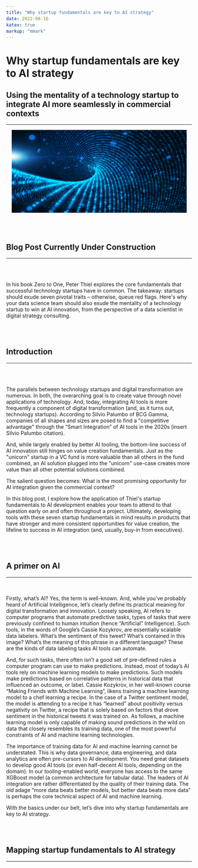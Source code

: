 ```yaml
---
title: "Why startup fundamentals are key to AI strategy"
date: 2022-08-16
katex: true
markup: "mmark"
---
```


# Why startup fundamentals are key to AI strategy

## Using the mentality of a technology startup to integrate AI more seamlessly in commercial contexts
---

<p align="center"> <img src="/posts/blog_AI_image_2.jpeg"/ width = "475" height = "225"> </p>

<br><br>

## Blog Post Currently Under Construction 

---

<br><br>

In his book Zero to One, Peter Thiel explores the core fundamentals that successful technology startups have in common. The takeaway: startups should exude seven pivotal traits – otherwise, queue red flags. Here's why your data science team should also exude the mentality of a technology startup to win at AI innovation, from the perspective of a data scientist in digital strategy consulting.

<br><br>

## Introduction
---

<br><br>

The parallels between technology startups and digital transformation are numerous. In both, the overarching goal is to create value through novel applications of technology. And, today, integrating AI tools is more frequently a component of digital transformation (and, as it turns out, technology startups). According to Silvio Palumbo of BCG Gamma, companies of all shapes and sizes are posed to find a "competitive advantage" through the “Smart Integration” of AI tools in the 2020s (insert Silvio Palumbo citation). 

And, while largely enabled by better AI tooling, the bottom-line success of AI innovation still hinges on value creation fundamentals. Just as the "unicorn" startup in a VC fund is more valuable than all others in the fund combined, an AI solution plugged into the "unicorn" use-case creates more value than all other potential solutions combined. 

The salient question becomes: What is the most promising opportunity for AI integration given the commercial context? 

In this blog post, I explore how the application of Thiel's startup fundamentals to AI development enables your team to attend to that question early on and often throughout a project. Ultimately, developing tools with these seven startup fundamentals in mind results in products that have stronger and more consistent opportunities for value creation, the lifeline to success in AI integration (and, usually, buy-in from executives).

<br><br>
## A primer on AI 
---
<br><br>
Firstly, what’s AI? Yes, the term is well-known. And, while you’ve probably heard of Artificial Intelligence, let’s clearly define its practical meaning for digital transformation and innovation. Loosely speaking, AI refers to computer programs that automate predictive tasks, types of tasks that were previously confined to human intuition (hence “Artificial” Intelligence). Such tools, in the words of Google’s Cassie Kozykrov, are essentially scalable data labelers. What’s the sentiment of this tweet? What’s contained in this image? What’s the meaning of this phrase in a different language? These are the kinds of data labeling tasks AI tools can automate. 

And, for such tasks, there often isn’t a good set of pre-defined rules a computer program can use to make predictions. Instead, most of today’s AI tools rely on machine learning models to make predictions. Such models make predictions based on correlative patterns in historical data that influenced an outcome, or label. Cassie Kozykrov, in her well-known course “Making Friends with Machine Learning”, likens training a machine learning model to a chef learning a recipe. In the case of a Twitter sentiment model, the model is attending to a recipe it has “learned” about positivity versus negativity on Twitter, a recipe that is solely based on factors that drove sentiment in the historical tweets it was trained on. As follows, a machine learning model is only capable of making sound predictions in the wild on data that closely resembles its training data, one of the most powerful constraints of AI and machine learning technologies. 

The importance of training data for AI and machine learning cannot be understated. This is why data governance, data engineering, and data analytics are often pre-cursors to AI development. You need great datasets to develop good AI tools (or even half-decent AI tools, depending on the domain). In our tooling-enabled world, everyone has access to the same XGBoost model (a common architecture for tabular data). The leaders of AI integration are rather differentiated by the quality of their training data. The old adage “more data beats better models, but better data beats more data” is perhaps the core technical aspect of AI and machine learning. 

With the basics under our belt, let’s dive into why startup fundamentals are key to AI strategy. 

<br><br>
## Mapping startup fundamentals to AI strategy
---
<br><br>
